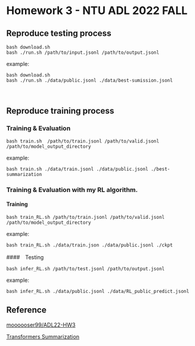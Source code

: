 # Homework 3 - NTU ADL 2022 FALL

## Reproduce testing process

```shell
bash download.sh
bash ./run.sh /path/to/input.jsonl /path/to/output.jsonl
```

example:

```shell
bash download.sh
bash ./run.sh ./data/public.jsonl ./data/best-sumission.jsonl
```

<br>



## Reproduce training process

### Training & Evaluation

```shell
bash train.sh  /path/to/train.jsonl /path/to/valid.jsonl /path/to/model_output_directory
```

example:

```shell
bash train.sh ./data/train.jsonl ./data/public.jsonl ./best-summarization
```



### Training & Evaluation with my RL algorithm.

#### Training

```shell
bash train_RL.sh /path/to/train.jsonl /path/to/valid.jsonl /path/to/model_output_directory
```

example:

```shell
bash train_RL.sh ./data/train.json ./data/public.jsonl ./ckpt
```



####　Testing

```shell
bash infer_RL.sh /path/to/test.jsonl /path/to/output.jsonl
```

example:

```shell
bash infer_RL.sh ./data/public.jsonl ./data/RL_public_predict.jsonl
```



## Reference

[moooooser99/ADL22-HW3](https://github.com/moooooser999/ADL22-HW3)

[Transformers Summarization](https://github.com/huggingface/transformers/tree/t5-fp16-no-nans/examples/pytorch/summarization)